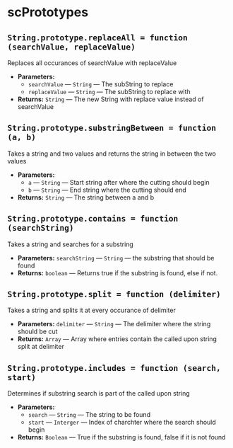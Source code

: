 scPrototypes
===

## `String.prototype.replaceAll = function (searchValue, replaceValue)`

Replaces all occurances of searchValue with replaceValue

 * **Parameters:**
   * `searchValue` — `String` — The subString to replace
   * `replaceValue` — `String` — The subString to replace with
 * **Returns:** `String` — The new String with replace value instead of searchValue

## `String.prototype.substringBetween = function (a, b)`

Takes a string and two values and returns the string in between the two values

 * **Parameters:**
   * `a` — `String` — Start string after where the cutting should begin
   * `b` — `String` — End string where the cutting should end
 * **Returns:** `String` — The string between a and b

## `String.prototype.contains = function (searchString)`

Takes a string and searches for a substring

 * **Parameters:** `searchString` — `String` — the substring that should be found
 * **Returns:** `boolean` — Returns true if the substring is found, else if not.

## `String.prototype.split = function (delimiter)`

Takes a string and splits it at every occurance of delimiter

 * **Parameters:** `delimiter` — `String` —  The delimiter where the string should be cut
 * **Returns:** `Array` — Array where entries contain the called upon string split at delimiter

## `String.prototype.includes = function (search, start)`

Determines if substring search is part of the called upon string

 * **Parameters:**
   * `search` — `String` — The string to be found
   * `start` — `Interger` — Index of charchter where the search should begin
 * **Returns:** `Boolean` — True if the substring is found, false if it is not found